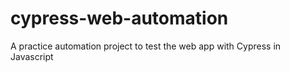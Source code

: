 # cypress-web-automation
A practice automation project to test the web app with Cypress in Javascript
